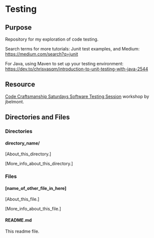 # Testing

## Purpose

Repository for my exploration of code testing.

Search terms for more tutorials: Junit test examples, and Medium: https://medium.com/search?q=junit

For Java, using Maven to set up your testing environment: https://dev.to/chrisvasqm/introduction-to-unit-testing-with-java-2544

## Resource

[Code Craftsmanship Saturdays Software Testing Session](https://github.com/jbelmont/software-testing-workshop) workshop by jbelmont.

## Directories and Files

### Directories

#### directory_name/

[About_this_directory.]

[More_info_about_this_directory.]

### Files

#### [name_of_other_file_in_here]

[About_this_file.]

[More_info_about_this_file.]

#### README.md

This readme file.
